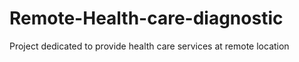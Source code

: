 # Remote-Health-care-diagnostic
Project dedicated to provide health care services at remote location
